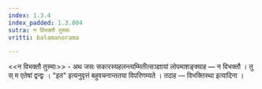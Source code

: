 ```yaml
---
index: 1.3.4
index_padded: 1.3.004
sutra: न विभक्तौ तुस्माः
vritti: balamanorama

---
```

<<न विभक्तौ तुस्माः>> - अथ जसः सकारस्यहलन्त्यम्मितीत्सञ्ज्ञायां लोपमाशङ्क्याह — न विभक्तौ । तु स् म एतेषां द्वन्द्वः । "इत" इत्यनुवृत्तं बहुवचनान्ततया विपरिणम्यते । तदाह — विभक्तिस्था इत्यादिना । 